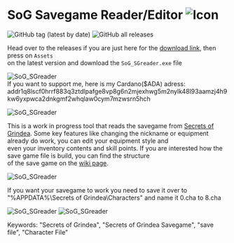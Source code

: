 # SoG Savegame Reader/Editor ![Icon](https://returnnull.de/images/_64.png)
![GitHub tag (latest by date)](https://img.shields.io/github/v/tag/tolik518/SoG_SGreader?label=latest%20version&style=flat-square) ![GitHub all releases](https://img.shields.io/github/downloads/tolik518/SoG_SGreader/total?style=flat-square)

Head over to the releases if you are just here for the [download link](https://github.com/tolik518/SoG_SGreader/releases), then press on `Assets`   
on the latest version and download the `SoG_SGreader.exe` file


![SoG_SGreader](https://returnnull.de/images/SoG_SGreader6.png)  
If you want to support me, here is my Cardano($ADA) adress: addr1q8lscf0hrrf883q3ztdlpafge8vp8g6n2mjexhwg5m2nylk48l93aamzj4h9kw6yxpwca2dnkgmf2whqlaw0cym7mzwsrn5hch

![SoG_SGreader](https://returnnull.de/images/SoG_SGreader7.png)

This is a work in progress tool that reads the savegame from [Secrets of Grindea](https://store.steampowered.com/app/269770/Secrets_of_Grindea/).
Some key features like changing the nickname or equipment already do work, you can edit your equipment style and   
even your inventory contents and skill points. If you are interested how the save game file is build, you can find the structure   
of the save game on the [wiki page](https://github.com/tolik518/SoG_SGreader/wiki/Savegame-File-Structure).    
  
![SoG_SGreader](https://returnnull.de/images/SoG_SGreader8.png)  
  
If you want your savegame to work you need to save it over to "%APPDATA%\Secrets of Grindea\Characters" and name it 0.cha to 8.cha
  
![SoG_SGreader](https://returnnull.de/images/SoG_SGreader2.png)
![SoG_SGreader](https://returnnull.de/images/SoG_SGreader3.png)
  

Keywords: "Secrets of Grindea", "Secrets of Grindea Savegame", "save file", "Character File"
